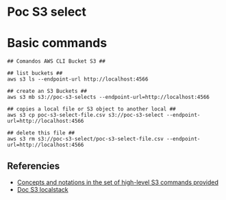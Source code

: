 
# Poc S3 select

# Basic commands

```
## Comandos AWS CLI Bucket S3 ##

## list buckets ##
aws s3 ls --endpoint-url http://localhost:4566

## create an S3 Buckets ##
aws s3 mb s3://poc-s3-selects --endpoint-url=http://localhost:4566 

## copies a local file or S3 object to another local ##
aws s3 cp poc-s3-select-file.csv s3://poc-s3-select --endpoint-url=http://localhost:4566 

## delete this file ##
aws s3 rm s3://poc-s3-select/poc-s3-select-file.csv --endpoint-url=http://localhost:4566 
```


## Referencies
- <a href="https://docs.aws.amazon.com/cli/latest/reference/s3/">Concepts and notations in the set of high-level S3 commands provided</a>
- <a href="https://docs.localstack.cloud/aws/s3/">Doc S3 localstack</a>